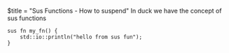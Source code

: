 $title = "Sus Functions - How to suspend"
In duck we have the concept of sus functions

```duck
sus fn my_fn() {
    std::io::println("hello from sus fun");
}
```
